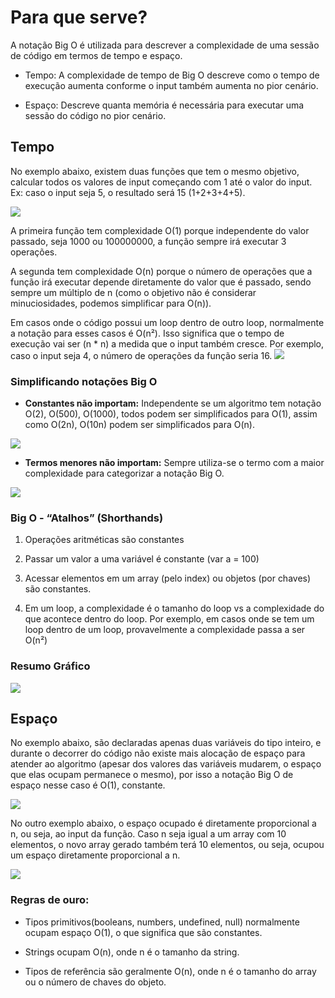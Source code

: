 # Para que serve?
A notação Big O é utilizada para descrever a complexidade de uma sessão de código em termos de tempo e espaço. 

-   Tempo: A complexidade de tempo de Big O descreve como o tempo de execução aumenta conforme o input também aumenta no pior cenário.
    
-   Espaço: Descreve quanta memória é necessária para executar uma sessão do código no pior cenário.

## Tempo

No exemplo abaixo, existem duas funções que tem o mesmo objetivo, calcular todos os valores de input começando com 1 até o valor do input. Ex: caso o input seja 5, o resultado será 15 (1+2+3+4+5).

![](https://lh4.googleusercontent.com/Z9NkW2_DEVCt0ur3aLseTNlUYHgZkts_GgdEuJFmxy_kSQohK7FAPQdeXdTBBGXYsK3NXccg1k7k4BTo_k_CpH5MWjY9kHL1pthjOK7OLsKGoojSaMZaSk8QJX24xltMfaKGVnTO)

A primeira função tem complexidade O(1) porque independente do valor passado, seja 1000 ou 100000000, a função sempre irá executar 3 operações.

A segunda tem complexidade O(n) porque o número de operações que a função irá executar depende diretamente do valor que é passado, sendo sempre um múltiplo de n (como o objetivo não é considerar minuciosidades, podemos simplificar para O(n)).

Em casos onde o código possui um loop dentro de outro loop, normalmente a notação para esses casos é O(n²). Isso significa que o tempo de execução vai ser (n * n) a medida que o input também cresce. Por exemplo, caso o input seja 4, o número de operações da função seria 16. ![](https://lh5.googleusercontent.com/NtpJwiMgwGCVHBEdIWcD4rJYhAvAs75vMUZgKTEXBUBn6qm8w1iOS_7NR-aOKMJR3BXhU-kAHFm6U5IkLcIGzJmzvh_4VDIxqlBh3OjRZmJ0FrZyp4kogGkBahsEVYmHzDwt_d9B)

### Simplificando notações Big O

-   **Constantes não importam:** Independente se um algoritmo tem notação O(2), O(500), O(1000), todos podem ser simplificados para O(1), assim como O(2n), O(10n) podem ser simplificados para O(n).
    

![](https://lh4.googleusercontent.com/acc8Woh4S__l_nasnMxz9Lo_uWwJk93EMU8swh1k7BwMEdYKLOqxKvxBURxS-aUWmAGzcy1vSSwb3-JPGJ0xbC1LCZD0jHgQ82-y_iZl5ywLT0p7B-bQzhLq37STWc_Q-HzX-nnZ)

-   **Termos menores não importam:** Sempre utiliza-se o termo com a maior complexidade para categorizar a notação Big O.
    

![](https://lh5.googleusercontent.com/fvo6kX7ywJEnOQ1EewU3DGiIK50twkE5gVCpTkRugt2knZjCwcVB674W09ucUrd8frxpslAdQS4uaNTc5Wg0OSW4J40W1XEUgXr2Pz3VEmlVj2WrmczauwQ1cs2YBivlL1b3Px4D)

### Big O - “Atalhos” (Shorthands)

1.  Operações aritméticas são constantes
    
2.  Passar um valor a uma variável é constante (var a = 100)
    
3.  Acessar elementos em um array (pelo index) ou objetos (por chaves) são constantes.
    
4.  Em um loop, a complexidade é o tamanho do loop vs a complexidade do que acontece dentro do loop. Por exemplo, em casos onde se tem um loop dentro de um loop, provavelmente a complexidade passa a ser O(n²)
    

### Resumo Gráfico

![](https://lh6.googleusercontent.com/vAP3IV739Z63Ywe6xXVm7VsymRMyBPJOGklfxEe-r6BUz_RG0fwl-ACpDZvyvJ280yaCvtKKiwLSmkNPgsZCWQT8a7npIZB-RK1ZeqJtPXRXQGFT7SKhhplMoQ-NjOpgcTUpxPdC)

## Espaço

No exemplo abaixo, são declaradas apenas duas variáveis do tipo inteiro, e durante o decorrer do código não existe mais alocação de espaço para atender ao algoritmo (apesar dos valores das variáveis mudarem, o espaço que elas ocupam permanece o mesmo), por isso a notação Big O de espaço nesse caso é O(1), constante.  

![](https://lh5.googleusercontent.com/Ms5l5znKravnyC3LR4Th7OzjEhLHJm-sb3ELCpGvdszbdBzebNIui9H-NlVI397AoPKlO0fHhIGh2PmRxobrj7cUCcwI07cFQBZZRVYS9X7lJKy1V0lTzuOJtuyF8u39lThgTgXl)

No outro exemplo abaixo, o espaço ocupado é diretamente proporcional a n, ou seja, ao input da função. Caso n seja igual a um array com 10 elementos, o novo array gerado também terá 10 elementos, ou seja, ocupou um espaço diretamente proporcional a n.  

![](https://lh3.googleusercontent.com/mV0MpItK0CAF3b32sYrBmQZlFPCERq2CrgrRXX3h0qzk-7ITMUvcVQ1V1cf6YKFUGS88Y8p6wLlkJG1t8NOuU1LqHG1IMshDSNhp_eRqtbGBTzfCPXlGpHg6ug_qMhGr5zajnWdl)

### Regras de ouro:

-   Tipos primitivos(booleans, numbers, undefined, null) normalmente ocupam espaço O(1), o que significa que são constantes.
    
-   Strings ocupam O(n), onde n é o tamanho da string.
    
-   Tipos de referência são geralmente O(n), onde n é o tamanho do array ou o número de chaves do objeto.
